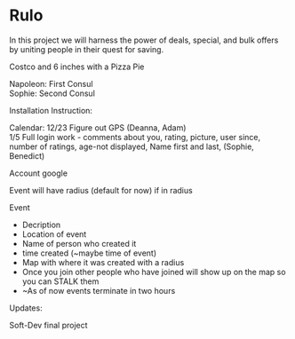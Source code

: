 Rulo
====

In this project we will harness the power of deals, special, and bulk offers by uniting people in their quest for saving. 

Costco and 6 inches with a Pizza Pie

Napoleon: First Consul <br>
Sophie: Second Consul

Installation Instruction:



Calendar:
12/23 Figure out GPS (Deanna, Adam) <br>
1/5 Full login work - comments about you, rating, picture, user since, number of ratings, age-not displayed, Name first and last,  (Sophie, Benedict)


Account 
google


Event will have radius (default for now) if in radius 

Event
  * Decription
  * Location of event
  * Name of person who created it
  * time created (~maybe time of event)
  * Map with where it was created with a radius
  * Once you join other people who have joined will show up on the map so you can STALK them
  * ~As of now events terminate in two hours

Updates:



Soft-Dev final project

